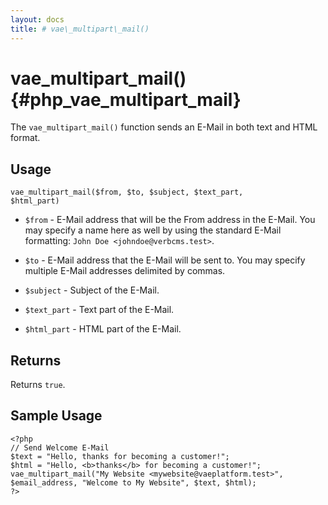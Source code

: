 ```yaml
---
layout: docs
title: # vae\_multipart\_mail()
---
```


# vae\_multipart\_mail() {#php_vae_multipart_mail}

The `vae_multipart_mail()` function sends an E-Mail in both text and
HTML format.

## Usage

`vae_multipart_mail($from, $to, $subject, $text_part,             $html_part)`

-   `$from` - E-Mail address that will be the From address in
    the E-Mail. You may specify a name here as well by using the
    standard E-Mail formatting: `John Doe <johndoe@verbcms.test>`.

-   `$to` - E-Mail address that the E-Mail will be sent to. You may
    specify multiple E-Mail addresses delimited by commas.

-   `$subject` - Subject of the E-Mail.

-   `$text_part` - Text part of the E-Mail.

-   `$html_part` - HTML part of the E-Mail.

## Returns

Returns `true`.

## Sample Usage

    <?php
    // Send Welcome E-Mail
    $text = "Hello, thanks for becoming a customer!";
    $html = "Hello, <b>thanks</b> for becoming a customer!";
    vae_multipart_mail("My Website <mywebsite@vaeplatform.test>", $email_address, "Welcome to My Website", $text, $html);
    ?>
